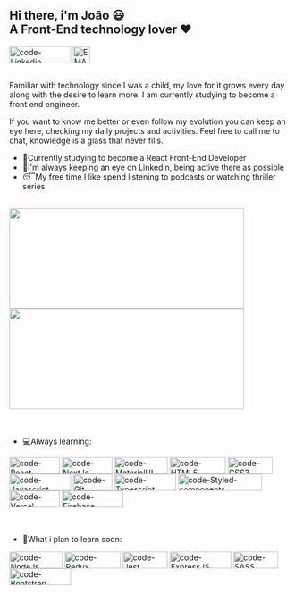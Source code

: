   <div align="left">
    <h2>Hi there, i'm João 😃
      <br>
    A Front-End technology lover ❤
    </h2>
  <div>
  <a href="https://www.linkedin.com/in/joaovolpatocode/"><img align="center" alt="code-Linkedin" height="30" width="110" src="https://img.shields.io/badge/LinkedIn-0077B5?style=for-the-badge&logo=linkedin&logoColor=white"></a>
  <a href="mailto:volpatocode@gmail.com"><img align="center" height="30" alt="EMAIL" src="https://camo.githubusercontent.com/c2084ea08158c801f97554d2e2bcc38da2cd1cd845932eeeb8244adb3309cf3b/68747470733a2f2f696d672e736869656c64732e696f2f62616467652f2d456d61696c2d6331343433383f7374796c653d666f722d7468652d6261646765266c6f676f3d476d61696c266c6f676f436f6c6f723d7768697465266c696e6b3d6d61696c746f3a6f694076696e7061632e696f"></a>
  </div>
  </div>
  <br>
  
  <div>
    <p>
      Familiar with technology since I was a child, my love for it grows every day along with the desire to learn more. I am currently studying to become a front end engineer.
    </p>
    <p>
  If you want to know me better or even follow my evolution you can keep an eye here, checking my daily projects and activities. Feel free to call me to chat, knowledge is a glass that never fills.
    </p>
  </div>
  
  <div>
    <ul>
      <li>🧠Currently studying to become a React Front-End Developer </li>
      <li>👀I'm always keeping an eye on Linkedin, being active there as possible</li>
      <li>😴My free time I like spend listening to podcasts or watching thriller series</li>
    </ul
  </div>
  <br>
     
  <div align="left">   
    <img height="180em" width="420em" src="https://github-readme-stats.vercel.app/api?username=volpatocode&show_icons=true&theme=dracula&include_all_commits=true&count_private=true"/>
    <br>
    <img height="180em" width="420em" src="https://github-readme-stats.vercel.app/api/top-langs/?username=volpatocode&layout=compact&langs_count=7&theme=dracula"/>
  </div>
      
  <br>
  <br>
      
  <div>
    <ul>
      <li>
        💻Always learning:
      </li>
    </ul>
        <img align="center" alt="code-React" height="30" width="90" src="https://img.shields.io/badge/React-20232A?style=for-the-badge&logo=react&logoColor=61DAFB">
        <img align="center" alt="code-NextJs" height="30" width="90"
src="https://camo.githubusercontent.com/c2f6eb1cf11b35d70ed05bb666596ad4ddcae1a68177e2f5b016b5d23fd8983f/68747470733a2f2f696d672e736869656c64732e696f2f62616467652f6e6578746a732d2532333030303030302e7376673f267374796c653d666f722d7468652d6261646765266c6f676f3d6e6578742e6a73266c6f676f436f6c6f723d7768697465">
        <img align="center" alt="code-MaterialUI" height="30" width="95" src="https://camo.githubusercontent.com/2c2e3cab0541596a12e216df86e68fa554256f25826b55a068993a3edfbcd0e8/68747470733a2f2f696d672e736869656c64732e696f2f62616467652f4d6174657269616c2d2d55492d3030383143423f7374796c653d666f722d7468652d6261646765266c6f676f3d6d6174657269616c2d7569266c6f676f436f6c6f723d7768697465">
        <img align="center" alt="code-HTML5" height="30" width="100" src="https://img.shields.io/badge/HTML5-E34F26?style=for-the-badge&logo=html5&logoColor=white">
        <img align="center" alt="code-CSS3" height="30" width="80" src="https://img.shields.io/badge/CSS3-1572B6?style=for-the-badge&logo=css3&logoColor=white">
        <img align="center" alt="code-Javascript" height="30" width="110" src="https://img.shields.io/badge/JavaScript-F7DF1E?style=for-the-badge&logo=javascript&logoColor=black">
        <img align="center" alt="code-Git" height="30" width="70" src="https://img.shields.io/badge/git-%23F05033.svg?style=for-the-badge&logo=git&logoColor=white">
        <img align="center" alt="code-Typescript" height="30" width="110" src="https://img.shields.io/badge/TypeScript-007ACC?style=for-the-badge&logo=typescript&logoColor=white">
        <img align="center" alt="code-Styled-components" height="30" width="150" src="https://img.shields.io/badge/styled--components-DB7093?style=for-the-badge&logo=styled-components&logoColor=white">
        <img align="center" alt="code-Vercel" height="30" width="90" src="https://camo.githubusercontent.com/fcd1c87e77465b77d8154ec711dd65b26f942dceb3be799ea6a621c291982753/68747470733a2f2f696d672e736869656c64732e696f2f62616467652f76657263656c2d2532333030303030302e7376673f267374796c653d666f722d7468652d6261646765266c6f676f3d76657263656c266c6f676f436f6c6f723d7768697465">
        <img align="center" alt="code-Firebase" height="30" width="110" src="https://camo.githubusercontent.com/b504a789288194ec00a04eb9875c2b623890f7bf0f79b01341c623b62af8b949/68747470733a2f2f696d672e736869656c64732e696f2f62616467652f66697265626173652d2532333033394245352e7376673f267374796c653d666f722d7468652d6261646765266c6f676f3d6669726562617365">
  </div>
      <br>
      <br>
      
  <div>
    <ul>
      <li>
        🎯What i plan to learn soon:
      </li>
    </ul>
        <img align="center" alt="code-NodeJs" height="30" width="95" src="https://img.shields.io/badge/Node.js-43853D?style=for-the-badge&logo=node.js&logoColor=white">
      <img align="center" alt="code-Redux" height="30" width="100" src="https://camo.githubusercontent.com/6908bc5919e46cd787b8e5117f092f5ed37da82e8bd602e6339060ea0fff722c/68747470733a2f2f696d672e736869656c64732e696f2f62616467652f52656475782d3539334438383f7374796c653d666f722d7468652d6261646765266c6f676f3d7265647578266c6f676f436f6c6f723d7768697465">
      <img align="center" alt="code-Jest" height="30" width="80" src="https://camo.githubusercontent.com/5ec7b7ed343219da6b2213349bacdc389803950b5298464b35e76f7ab6ccf27d/68747470733a2f2f696d672e736869656c64732e696f2f62616467652f4a6573742d4332313332353f7374796c653d666f722d7468652d6261646765266c6f676f3d6a657374266c6f676f436f6c6f723d7768697465">
      <img align="center" alt="code-ExpressJS" height="30" width="110" src="https://camo.githubusercontent.com/7f73136d92799b19be179d1ed87b461120c35ed917c7d5ab59a7606209da7bd3/68747470733a2f2f696d672e736869656c64732e696f2f62616467652f457870726573732e6a732d3030303030303f7374796c653d666f722d7468652d6261646765266c6f676f3d65787072657373266c6f676f436f6c6f723d7768697465">
      <img align="center" alt="code-SASS" height="30" width="80" src="https://img.shields.io/badge/Sass-CC6699?style=for-the-badge&logo=sass&logoColor=white">
      <img align="center" alt="code-Bootstrap" height="30" width="110" src="https://img.shields.io/badge/Bootstrap-563D7C?style=for-the-badge&logo=bootstrap&logoColor=white">
  </div>
      
     
      
